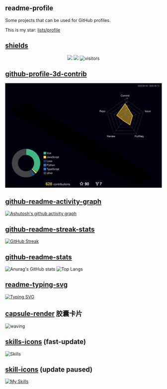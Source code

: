 ## readme-profile

Some projects that can be used for GitHub profiles.

This is my star: [lists/profile](https://github.com/stars/zhenghaoyang24/lists/profile)


## [shields](https://github.com/badges/shields)

<p align="center">
    <a href="https://github.com/zhenghaoyang24/zhenghaoyang24/graphs/contributors"><img src="https://img.shields.io/github/contributors/zhenghaoyang24/zhenghaoyang24?color=blue"></a>
    <a href="https://github.com/zhenghaoyang24/zhenghaoyang24/stargazers"><img src="https://img.shields.io/github/stars/zhenghaoyang24?logo=github"></a>
    <img src="https://visitor-badge.laobi.icu/badge?page_id=zhenghaoyang24" alt="visitors"/>   
</p>

## [github-profile-3d-contrib](https://github.com/yoshi389111/github-profile-3d-contrib)

![](./profile-3d-contrib/profile-night-rainbow.svg)

## [github-readme-activity-graph](https://github.com/DenverCoder1/readme-typing-svg)

[![Ashutosh's github activity graph](https://github-readme-activity-graph.vercel.app/graph?username=zhenghaoyang24&theme=dracula)](https://github.com/zhenghaoyang24/github-readme-activity-graph)

## [github-readme-streak-stats](https://github.com/DenverCoder1/github-readme-streak-stats)

[![GitHub Streak](https://streak-stats.demolab.com?user=zhenghaoyang24&theme=radical&mode=weekly)](https://git.io/streak-stats)

## [github-readme-stats](https://github.com/anuraghazra/github-readme-stats)

![Anurag's GitHub stats](https://github-readme-stats.vercel.app/api?username=zhenghaoyang24&show_icons=true&theme=transparent&hide_border=true)
![Top Langs](https://github-readme-stats.vercel.app/api/top-langs/?username=zhenghaoyang24&layout=compact&theme=transparent&hide_border=true)

## [readme-typing-svg](https://github.com/DenverCoder1/readme-typing-svg)

[![Typing SVG](https://readme-typing-svg.demolab.com?font=Kalam&size=30&duration=3500&pause=1000&color=70A5FD&width=435&lines=Hi+!+I'm+Zheng+Haoyang.%F0%9F%91%8F;You+can+call+me+Hoey.%F0%9F%98%80)](https://git.io/typing-svg)


## [capsule-render](https://github.com/kyechan99/capsule-render) 胶囊卡片
![waving](https://capsule-render.vercel.app/api?type=waving&height=200&text=Hoey!&fontAlign=80&fontAlignY=40&color=gradient)


## [skills-icons](https://github.com/syvixor/skills-icons) (fast-update)
![Skills](https://skills.syvixor.com/api/icons?i=ts,node,expressjs,vue,nuxt,mongodb,prisma)


## [skill-icons](https://github.com/tandpfun/skill-icons) (update paused)
[![My Skills](https://skillicons.dev/icons?i=js,html,css,wasm)](https://skillicons.dev)



